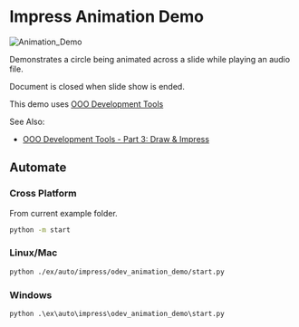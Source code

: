 # Impress Animation Demo

![Animation_Demo](https://user-images.githubusercontent.com/4193389/198396583-7a763f89-24e3-42d4-8a5c-67a502136a50.gif)

Demonstrates a circle being animated across a slide while playing an audio file.

Document is closed when slide show is ended.

This demo uses [OOO Development Tools]

See Also:

- [OOO Development Tools - Part 3: Draw & Impress](https://python-ooo-dev-tools.readthedocs.io/en/latest/odev/part3/index.html)

## Automate

### Cross Platform

From current example folder.

```sh
python -m start
```

### Linux/Mac

```sh
python ./ex/auto/impress/odev_animation_demo/start.py
```

### Windows

```ps
python .\ex\auto\impress\odev_animation_demo\start.py
```

[OOO Development Tools]: https://python-ooo-dev-tools.readthedocs.io/en/latest/
